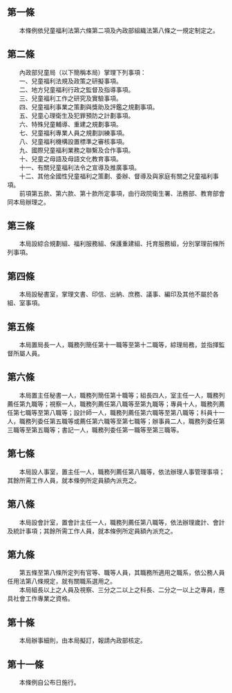 第一條 
-------
　　本條例依兒童福利法第六條第二項及內政部組織法第八條之一規定制定之。  


第二條 
-------
　　內政部兒童局（以下簡稱本局）掌理下列事項：  
　　一、兒童福利法規及政策之研擬事項。  
　　二、地方兒童福利行政之監督及指導事項。  
　　三、兒童福利工作之研究及實驗事項。  
　　四、兒童福利事業之策劃與獎助及評鑑之規劃事項。  
　　五、兒童心理衛生及犯罪預防之計劃事項。  
　　六、特殊兒童輔導、重建之規劃事項。  
　　七、兒童福利專業人員之規劃訓練事項。  
　　八、兒童福利機構設置標準之審核事項。  
　　九、國際兒童福利業務之聯繫及合作事項。  
　　十、兒童之母語及母語文化教育事項。  
　　十一、有關兒童福利法令之宣導及推廣事項。  
　　十二、其他全國性兒童福利之策劃、委辦、督導及與家庭有關之兒童福利事項。  
　　前項第五款、第六款、第十款所定事項，由行政院衛生署、法務部、教育部會同本局辦理之。  


第三條 
-------
　　本局設綜合規劃組、福利服務組、保護重建組、托育服務組，分別掌理前條所列事項。  


第四條 
-------
　　本局設秘書室，掌理文書、印信、出納、庶務、議事、編印及其他不屬於各組、室事項。  


第五條 
-------
　　本局置局長一人，職務列簡任第十一職等至第十二職等，綜理局務，並指揮監督所屬人員。  


第六條 
-------
　　本局置主任秘書一人，職務列簡任第十職等；組長四人，室主任一人，職務列薦任第九職等；視察一人，職務列薦任第八職等至第九職等；專員十人，職務列薦任第七職等至第八職等；設計師一人，職務列薦任第六職等至第八職等；科員十一人，職務列委任第五職等或薦任第六職等至第七職等；辦事員二人，職務列委任第三職等至第五職等；書記一人，職務列委任第一職等至第三職等。  


第七條 
-------
　　本局設人事室，置主任一人，職務列薦任第八職等，依法辦理人事管理事項；其餘所需工作人員，就本條例所定員額內派充之。  


第八條 
-------
　　本局設會計室，置會計主任一人，職務列薦任第八職等，依法辦理歲計、會計及統計事項；其餘所需工作人員，就本條例所定員額內派充之。  


第九條 
-------
　　第五條至第八條所定列有官等、職等人員，其職務所適用之職系，依公務人員任用法第八條規定，就有關職系選用之。  
　　本局組長以上之人員及視察、三分之二以上之科長、二分之一以上之專員，應具社會工作專業之資格。  


第十條 
-------
　　本局辦事細則，由本局擬訂，報請內政部核定。  


第十一條 
---------
　　本條例自公布日施行。